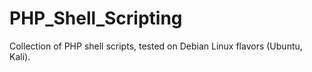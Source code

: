 # PHP_Shell_Scripting
Collection of PHP shell scripts, tested on Debian Linux flavors (Ubuntu, Kali). 
